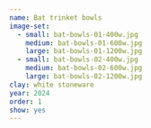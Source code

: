 ```yaml
---
name: Bat trinket bowls
image-set:
  - small: bat-bowls-01-400w.jpg
    medium: bat-bowls-01-600w.jpg
    large: bat-bowls-01-1200w.jpg
  - small: bat-bowls-02-400w.jpg
    medium: bat-bowls-02-600w.jpg
    large: bat-bowls-02-1200w.jpg
clay: white stoneware
year: 2024
order: 1
show: yes
---
```

